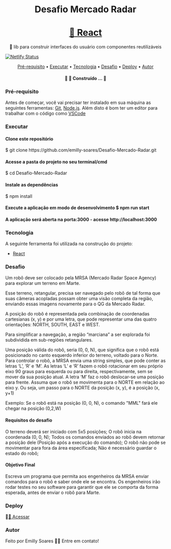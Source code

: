 <h1 align="center">Desafio Mercado Radar</h1>
<h1 align="center">
    <a href="https://pt-br.reactjs.org/">🔗 React</a>
</h1>
<p align="center">🚀 lib para construir interfaces do usuário com componentes reutilizáveis</p>

[![Netlify Status](https://api.netlify.com/api/v1/badges/ff455a87-7540-4360-aaa6-e097b17f4aa9/deploy-status)](https://app.netlify.com/sites/desafio-robo/deploys)

<p align="center">
<a href="#Pré-requisito">Pré-requisito</a> •
<a href="#Executar">Executar</a> •
 <a href="#Tecnologia">Tecnologia</a> • 
 <a href="#Desafio">Desafio</a> •
<a href="#Deploy">Deploy</a> •
 <a href="#autor">Autor</a>
</p>

<h4 align="center"> 
	🚧 🚀 Construído ...  🚧
</h4>


### Pré-requisito

Antes de começar, você vai precisar ter instalado em sua máquina as seguintes ferramentas:
[Git](https://git-scm.com), [Node.js](https://nodejs.org/en/). 
Além disto é bom ter um editor para trabalhar com o código como [VSCode](https://code.visualstudio.com/)

### Executar
<h4> Clone este repositório</h4>
$ git clone https://github.com/emilly-soares/Desafio-Mercado-Radar.git</>
<h4>Acesse a pasta do projeto no seu terminal/cmd</h4>
$ cd Desafio-Mercado-Radar
<h4>Instale as dependências</h4>
$ npm install
<h4>Execute a aplicação em modo de desenvolvimento</ha>
$ npm run start

<h4> A aplicação será aberta na porta:3000 - acesse http://localhost:3000</h4>


### Tecnologia 

A seguinte ferramenta foi utilizada na construção do projeto:
- [React](https://pt-br.reactjs.org/)

### Desafio
 
Um robô deve ser colocado pela MRSA (Mercado Radar Space Agency) para explorar um terreno em Marte.
 
Esse terreno, retangular, precisa ser navegado pelo robô de tal forma que suas câmeras acopladas possam obter uma visão completa da região, enviando essas imagens novamente para o QG da Mercado Radar.
 
A posição do robô é representada pela combinação de coordenadas cartesianas (x, y) e por uma letra, que pode representar uma das quatro orientações: NORTH, SOUTH, EAST e WEST.
 
Para simplificar a navegação, a região “marciana” a ser explorada foi subdividida em sub-regiões retangulares.
 
Uma posição válida do robô, seria (0, 0, N), que significa que o robô está posicionado no canto esquerdo inferior do terreno, voltado para o Norte.
Para controlar o robô, a MRSA envia uma string simples, que pode conter as letras ‘L’, ‘R’ e ‘M’. As letras ‘L’ e ‘R’ fazem o robô rotacionar em seu próprio eixo 90 graus para esquerda ou para direita, respectivamente, sem se mover da sua posição atual. A letra ‘M’ faz o robô deslocar-­se uma posição para frente.
Assuma que o robô se movimenta para o NORTE em relação ao eixo y. Ou seja, um passo para o NORTE da posição (x, y), é a posição (x, y+1)
 
Exemplo: Se o robô está na posição (0, 0, N), o comando "MML" fará ele chegar na posição (0,2,W)
 
<h4>Requisitos do desafio</h4>
 
O terreno deverá ser iniciado com 5x5 posições;
O robô inicia na coordenada (0, 0, N);
Todos os comandos enviados ao robô devem retornar a posição dele (Posição após a execução do comando);
O robô não pode se movimentar para fora da área especificada;
Não é necessário guardar o estado do robô;
 
<h4>Objetivo Final</h4>
 
Escreva um programa que permita aos engenheiros da MRSA enviar comandos para o robô e saber onde ele se encontra. Os engenheiros irão rodar testes no seu software para garantir que ele se comporta da forma esperada, antes de enviar o robô para Marte.

### Deploy 
🚀<a href="https://desafio-robo.netlify.app/">🔗 Acessar</a>

### Autor
Feito por Emilly Soares 👋🏽 Entre em contato!


